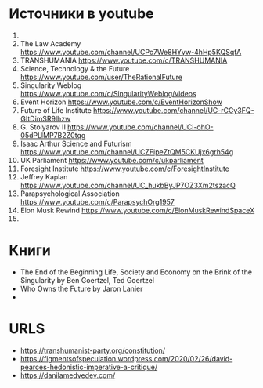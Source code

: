 # Источники в youtube
1. 
2. The Law Academy https://www.youtube.com/channel/UCPc7We8HYyw-4hHp5KQSqfA
3. TRANSHUMANIA https://www.youtube.com/c/TRANSHUMANIA
4. Science, Technology & the Future https://www.youtube.com/user/TheRationalFuture
5. Singularity Weblog https://www.youtube.com/c/SingularityWeblog/videos
6. Event Horizon https://www.youtube.com/c/EventHorizonShow
7. Future of Life Institute https://www.youtube.com/channel/UC-rCCy3FQ-GItDimSR9lhzw
8. G. Stolyarov II https://www.youtube.com/channel/UCi-ohO-05dPLlMP7B2Z0tqg
9. Isaac Arthur Science and Futurism https://www.youtube.com/channel/UCZFipeZtQM5CKUjx6grh54g
10. UK Parliament https://www.youtube.com/c/ukparliament
11. Foresight Institute https://www.youtube.com/c/ForesightInstitute
12. Jeffrey Kaplan https://www.youtube.com/channel/UC_hukbByJP7OZ3Xm2tszacQ
13. Parapsychological Association https://www.youtube.com/c/ParapsychOrg1957
14. Elon Musk Rewind https://www.youtube.com/c/ElonMuskRewindSpaceX
15. 

# Книги
* The End of the Beginning Life, Society and Economy on the Brink of the Singularity by Ben Goertzel, Ted Goertzel 
* Who Owns the Future by Jaron Lanier 
* 


# URLS
* https://transhumanist-party.org/constitution/
* https://figmentsofspeculation.wordpress.com/2020/02/26/david-pearces-hedonistic-imperative-a-critique/
* https://danilamedvedev.com/
